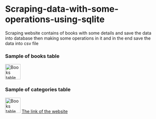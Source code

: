 # Scraping-data-with-some-operations-using-sqlite
Scraping website contains of books with some details and save the data into database then making some operations in it and in the end save the data into csv file
<h3>Sample of books table</h3>
<img scr="sample_images/books.jpeg" alt="Books table" width="50" hight="100">
<h3>Sample of categories table</h3> 
<img scr="sample_images/category.jpg" alt="Books table" width="50" hight="100">
<a href="https://books.toscrape.com">The link of the website</a>

